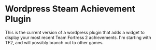 Wordpress Steam Achievement Plugin
========================

This is the current version of a wordpress plugin that adds a widget to display your most recent Team Fortress 2 achievements. I'm starting with TF2, and will possibly branch out to other games. 
